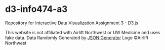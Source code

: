 # d3-info474-a3
Repository for Interactive Data Visualization Assignment 3 - D3.js

This website is not affiliated with Airlift Northwest or UW Medicine and uses fake data.
Data Randomly Generated by [JSON Generator](https://next.json-generator.com/Ey5EFbfDN)
Logo ©Airlift Northwest
